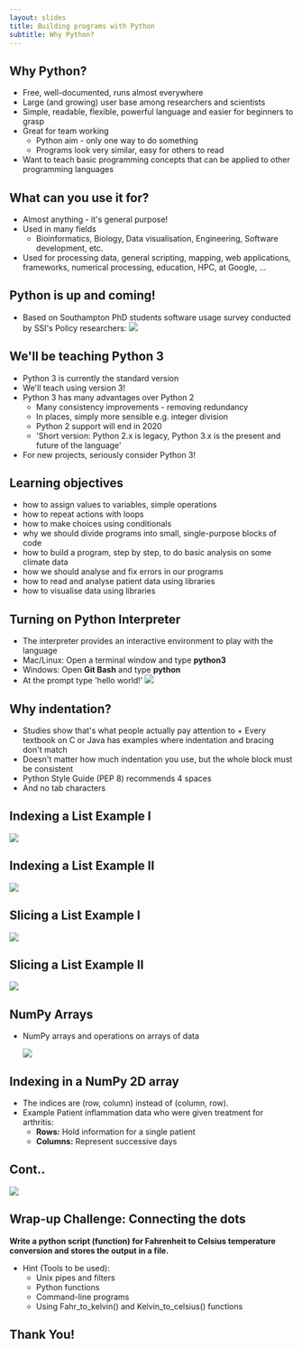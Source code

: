 ```yaml
---
layout: slides
title: Building programs with Python
subtitle: Why Python?
---
```


## Why Python?

- Free, well-documented, runs almost everywhere
- Large (and growing) user base among researchers and scientists
- Simple, readable, flexible, powerful language and easier for beginners to grasp
- Great for team working
    + Python aim - only one way to do something
    + Programs look very similar, easy for others to read
- Want to teach basic programming concepts that can be applied to other programming languages

## What can you use it for?

- Almost anything - it's general purpose!
- Used in many fields
     + Bioinformatics, Biology, Data visualisation, Engineering, Software development, etc.
- Used for processing data, general scripting, mapping, web applications, frameworks,
numerical processing, education, HPC, at Google, ...

## Python is up and coming!

- Based on Southampton PhD students software usage survey conducted by SSI's Policy researchers:
     ![](img/wordle3.png)

## We'll be teaching Python 3

- Python 3 is currently the standard version
- We'll teach using version 3!
- Python 3 has many advantages over Python 2
    + Many consistency improvements - removing redundancy
    + In places, simply more sensible e.g. integer division
    + Python 2 support will end in 2020
    + 'Short version: Python 2.x is legacy, Python 3.x is the present and future of the language'
- For new projects, seriously consider Python 3!

## Learning objectives

- how to assign values to variables, simple operations
- how to repeat actions with loops
- how to make choices using conditionals
- why we should divide programs into small, single-purpose blocks of code
- how to build a program, step by step, to do basic analysis on some climate data
- how we should analyse and fix errors in our programs
- how to read and analyse patient data using libraries
- how to visualise data using libraries

## Turning on Python Interpreter

- The interpreter provides an interactive environment to play with the language
- Mac/Linux: Open a terminal window and type **python3**
- Windows: Open **Git Bash**  and type **python**
- At the prompt type 'hello world!'
  ![](img/hello.png)

## Why indentation?

-  Studies show that's what people actually pay attention to
       + Every textbook on C or Java has examples where indentation and bracing don't match
-  Doesn't matter how much indentation you use, but the whole block must be consistent
-  Python Style Guide (PEP 8) recommends 4 spaces
-  And no tab characters

## Indexing a List Example I

![](img/index_list_odd.png)

## Indexing a List Example II

![](img/index_list_odd2.png)

## Slicing a List Example I

![](img/slice_list_odd.png)

## Slicing a List Example II

![](img/slice_list_string.png)

## NumPy Arrays

-  NumPy arrays and operations on arrays of data

   ![](img/numpy_array_dims.png)

## Indexing in a NumPy 2D array

- The indices are (row, column) instead of (column, row).
- Example Patient inflammation data who were given treatment for arthritis:
     + **Rows:** Hold information for a single patient
     + **Columns:**  Represent successive days

## Cont..

   ![](img/indexing2darray.png)

## Wrap-up Challenge: Connecting the dots

**Write a python script (function) for Fahrenheit to Celsius temperature conversion and stores the output in a file.**

- Hint (Tools to be used):
     + Unix pipes and filters
     + Python functions
     + Command-line programs
     + Using Fahr_to_kelvin() and Kelvin_to_celsius() functions


##  Thank You!
